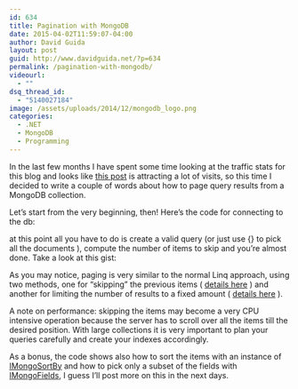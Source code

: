 ```yaml
---
id: 634
title: Pagination with MongoDB
date: 2015-04-02T11:59:07-04:00
author: David Guida
layout: post
guid: http://www.davidguida.net/?p=634
permalink: /pagination-with-mongodb/
videourl:
  - ""
dsq_thread_id:
  - "5140027184"
image: /assets/uploads/2014/12/mongodb_logo.png
categories:
  - .NET
  - MongoDB
  - Programming
---
```

In the last few months I have spent some time looking at the traffic stats for this blog and looks like <a title="Data pagination with WebAPI and AngularJS" href="http://www.davidguida.net/data-pagination-with-webapi-and-angularjs/" target="_blank">this post</a> is attracting a lot of visits, so this time I decided to write a couple of words about how to page query results from a MongoDB collection.

Let&#8217;s start from the very beginning, then! Here&#8217;s the code for connecting to the db:

at this point all you have to do is create a valid query (or just use {} to pick all the documents ), compute the number of items to skip and you&#8217;re almost done. Take a look at this gist:

As you may notice, paging is very similar to the normal Linq approach, using two methods, one for &#8220;skipping&#8221; the previous items ( <a title="Skip" href="http://docs.mongodb.org/manual/reference/method/cursor.skip/" target="_blank">details here</a> ) and another for limiting the number of results to a fixed amount ( <a title="Limit" href="http://docs.mongodb.org/manual/reference/method/cursor.limit/" target="_blank">details here</a> ).

A note on performance: skipping the items may become a very CPU intensive operation because the server has to scroll over all the items till the desired position. With large collections it is very important to plan your queries carefully and create your indexes accordingly.

As a bonus, the code shows also how to sort the items with an instance of <a title="IMongoSortBy" href="http://docs.mongodb.org/manual/reference/method/cursor.sort/" target="_blank">IMongoSortBy</a> and how to pick only a subset of the fields with <a title="IMongoFields" href="http://docs.mongodb.org/manual/tutorial/project-fields-from-query-results/" target="_blank">IMongoFields</a>, I guess I&#8217;ll post more on this in the next days.

<div class="post-details-footer-widgets">
</div>